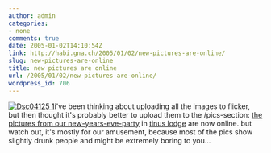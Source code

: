 ```yaml
---
author: admin
categories:
- none
comments: true
date: 2005-01-02T14:10:54Z
link: http://habi.gna.ch/2005/01/02/new-pictures-are-online/
slug: new-pictures-are-online
title: new pictures are online
url: /2005/01/02/new-pictures-are-online/
wordpress_id: 706
---
```


[![Dsc04125 1](http://habi.gna.ch/blog/images/DSC04125_1-tm.jpg)](http://habi.gna.ch/blog/images/DSC04125_1.jpg)i've been thinking about uploading all the images to flicker, but then thought it's probably better to upload them to the /pics-section: [the pictures from our new-years-eve-party](http://habi.gna.ch/pics/Silvester0405/) in [tinus lodge](http://map.search.ch/vaumarcus?x=-1046&y=1147) are now online. but watch out, it's mostly for our amusement, because most of the pics show slightly drunk people and might be extremely boring to you...

